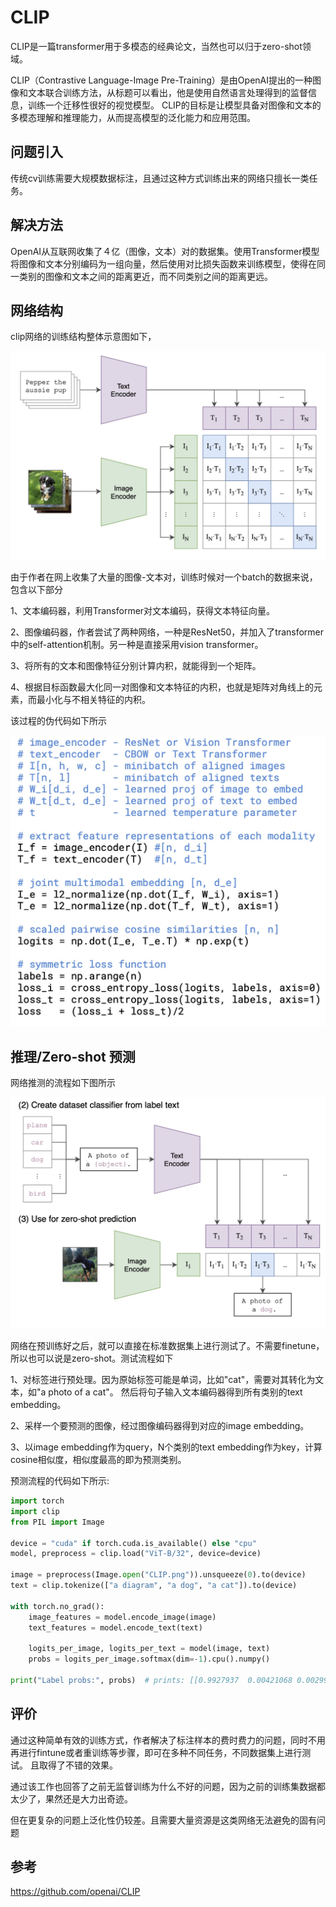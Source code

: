 # CLIP

CLIP是一篇transformer用于多模态的经典论文，当然也可以归于zero-shot领域。

CLIP（Contrastive Language-Image Pre-Training）是由OpenAI提出的一种图像和文本联合训练方法，从标题可以看出，他是使用自然语言处理得到的监督信息，训练一个迁移性很好的视觉模型。
CLIP的目标是让模型具备对图像和文本的多模态理解和推理能力，从而提高模型的泛化能力和应用范围。

## 问题引入

传统cv训练需要大规模数据标注，且通过这种方式训练出来的网络只擅长一类任务。

## 解决方法

OpenAI从互联网收集了４亿（图像，文本）对的数据集。使用Transformer模型将图像和文本分别编码为一组向量，然后使用对比损失函数来训练模型，使得在同一类别的图像和文本之间的距离更近，而不同类别之间的距离更远。

## 网络结构

clip网络的训练结构整体示意图如下，

![](../img/06/06/clip-train.jpg)

由于作者在网上收集了大量的图像-文本对，训练时候对一个batch的数据来说，包含以下部分

1、文本编码器，利用Transformer对文本编码，获得文本特征向量。 

2、图像编码器，作者尝试了两种网络，一种是ResNet50，并加入了transformer中的self-attention机制。另一种是直接采用vision transformer。

3、将所有的文本和图像特征分别计算内积，就能得到一个矩阵。

4、根据目标函数最大化同一对图像和文本特征的内积，也就是矩阵对角线上的元素，而最小化与不相关特征的内积。

该过程的伪代码如下所示

![](../img/06/06/clip-train2.jpg)


## 推理/Zero-shot 预测

网络推测的流程如下图所示

![](../img/06/06/clip-infer.jpg)

网络在预训练好之后，就可以直接在标准数据集上进行测试了。不需要finetune，所以也可以说是zero-shot。测试流程如下

1、对标签进行预处理。因为原始标签可能是单词，比如"cat"，需要对其转化为文本，如"a photo of a cat"。
然后将句子输入文本编码器得到所有类别的text embedding。

2、采样一个要预测的图像，经过图像编码器得到对应的image embedding。

3、以image embedding作为query，N个类别的text embedding作为key，计算cosine相似度，相似度最高的即为预测类别。

预测流程的代码如下所示:

```python
import torch
import clip
from PIL import Image

device = "cuda" if torch.cuda.is_available() else "cpu"
model, preprocess = clip.load("ViT-B/32", device=device)

image = preprocess(Image.open("CLIP.png")).unsqueeze(0).to(device)
text = clip.tokenize(["a diagram", "a dog", "a cat"]).to(device)

with torch.no_grad():
    image_features = model.encode_image(image)
    text_features = model.encode_text(text)
    
    logits_per_image, logits_per_text = model(image, text)
    probs = logits_per_image.softmax(dim=-1).cpu().numpy()

print("Label probs:", probs)  # prints: [[0.9927937  0.00421068 0.00299572]]
```

## 评价

通过这种简单有效的训练方式，作者解决了标注样本的费时费力的问题，同时不用再进行fintune或者重训练等步骤，即可在多种不同任务，不同数据集上进行测试。
且取得了不错的效果。

通过该工作也回答了之前无监督训练为什么不好的问题，因为之前的训练集数据都太少了，果然还是大力出奇迹。

但在更复杂的问题上泛化性仍较差。且需要大量资源是这类网络无法避免的固有问题

## 参考

https://github.com/openai/CLIP





